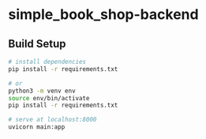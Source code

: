 # simple_book_shop-backend

## Build Setup

``` bash
# install dependencies
pip install -r requirements.txt

# or
python3 -m venv env
source env/bin/activate
pip install -r requirements.txt

# serve at localhost:8000
uvicorn main:app

```